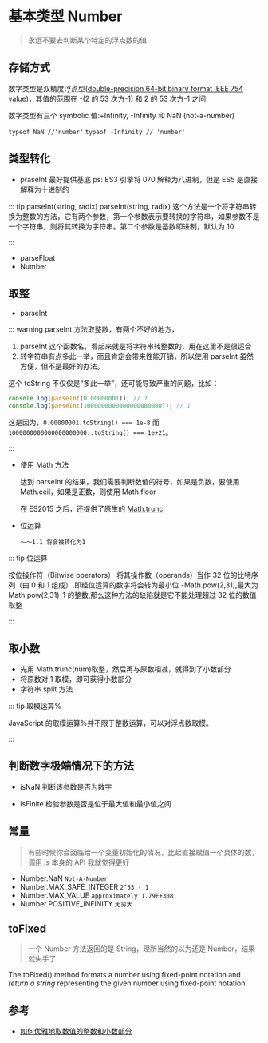 # 基本类型 Number

> 永远不要去判断某个特定的浮点数的值

## 存储方式

数字类型是双精度浮点型([double-precision 64-bit binary format IEEE 754 value](https://developer.mozilla.org/en-US/docs/Web/JavaScript/Data_structures#Number_type))，其值的范围在 -(2 的 53 次方-1) 和 2 的 53 次方-1 之间

数字类型有三个 symbolic 值:+Infinity, -Infinity 和 NaN (not-a-number)

`typeof NaN //'number'` `typeof -Infinity // 'number'`

## 类型转化

- praseInt 最好提供基底 ps: ES3 引擎将 070 解释为八进制，但是 ES5 是直接解释为十进制的

::: tip parseInt(string, radix)
parseInt(string, radix) 这个方法是一个将字符串转换为整数的方法，它有两个参数，第一个参数表示要转换的字符串，如果参数不是一个字符串，则将其转换为字符串。第二个参数是基数即进制，默认为 10

:::

- parseFloat
- Number

## 取整

- parseInt

::: warning
parseInt 方法取整数，有两个不好的地方，

1.  parseInt 这个函数名，看起来就是将字符串转整数的，用在这里不是很适合
2.  转字符串有点多此一举，而且肯定会带来性能开销，所以使用 parseInt 虽然方便，但不是最好的办法。

这个 toString 不仅仅是“多此一举”，还可能导致严重的问题，比如：

```js
console.log(parseInt(0.00000001)); // 1
console.log(parseInt(1000000000000000000000)); // 1
```

这是因为，`0.00000001.toString() === 1e-8` 而 `1000000000000000000000..toString() === 1e+21`。

:::

- 使用 Math 方法

  达到 parseInt 的结果，我们需要判断数值的符号，如果是负数，要使用 Math.ceil，如果是正数，则使用 Math.floor

  在 ES2015 之后，还提供了原生的 [Math.trunc](https://developer.mozilla.org/en-US/docs/Web/JavaScript/Reference/Global_Objects/Math/trunc)

- 位运算

  `～～1.1 将会被转化为1`

::: tip 位运算

按位操作符（Bitwise operators） 将其操作数（operands）当作 32 位的比特序列（由 0 和 1 组成）,即经位运算的数字将会转为最小位 -Math.pow(2,31),最大为 Math.pow(2,31)-1 的整数,那么这种方法的缺陷就是它不能处理超过 32 位的数值取整

:::

## 取小数

- 先用 Math.trunc(num)取整，然后再与原数相减，就得到了小数部分
- 将原数对 1 取模，即可获得小数部分
- 字符串 split 方法

::: tip 取模运算%

JavaScript 的取模运算%并不限于整数运算，可以对浮点数取模。

:::

## 判断数字极端情况下的方法

- isNaN 判断该参数是否为数字

- isFinite 检验参数是否是位于最大值和最小值之间

## 常量

> 有些时候你会面临给一个变量初始化的情况，比起直接赋值一个具体的数，调用 js 本身的 API 我就觉得更好

- Number.NaN `Not-A-Number`
- Number.MAX_SAFE_INTEGER `2^53 - 1`
- Number.MAX_VALUE `approximately 1.79E+308`
- Number.POSITIVE_INFINITY `无穷大`

## toFixed

> 一个 Number 方法返回的是 String，理所当然的以为还是 Number，结果就失手了

The toFixed() method formats a number using fixed-point notation and _return a string_ representing the given number using fixed-point notation.

## 参考

- [如何优雅地取数值的整数和小数部分](https://github.com/akira-cn/FE_You_dont_know/issues/5)
